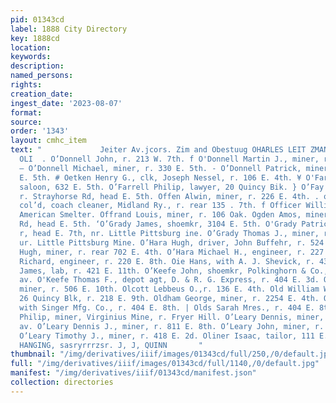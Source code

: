 ```yaml
---
pid: 01343cd
label: 1888 City Directory
key: 1888cd
location: 
keywords: 
description: 
named_persons: 
rights: 
creation_date: 
ingest_date: '2023-08-07'
format: 
source: 
order: '1343'
layout: cmhc_item
text: "             Jeiter Av.jcors. Zim and Obestuug OHARLES LEIT ZMANN o’DO 205
  OLI  . O’Donnell John, r. 213 W. 7th. f O'Donnell Martin J., miner, r. 602 N. Hazel.
  — O’Donnell Michael, miner, r. 330 E. 5th. - O’Donnell Patrick, miner, bds. 629
  E. 5th. # Oetken Henry G., clk, Joseph Nessel, r. 106 E. 4th. ¥ O'Farrell Michael,
  saloon, 632 E. 5th. O’Farrell Philip, lawyer, 20 Quincy Bik. } O’Fay James, miner,
  r. Strayhorse Rd, head E. 5th. Offen Alwin, miner, r. 226 E. 4th. . oor David C.,
  col’d, coach cleaner, Midland Ry., r. rear 135 . 7th. f Officer William W., bkkpr,
  American Smelter. Offrand Louis, miner, r. 106 Oak. Ogden Amos, miner, r. Strayhorse
  Rd, head E. 5th. ‘O’Grady James, shoemkr, 3104 E. 5th. O'Grady Patrick C., miner,
  r, head E. 7th, nr. Little Pittsburg ine. O’Grady Thomas J., miner, r. head E. 7th,
  ur. Little Pittsburg Mine. O’Hara Hugh, driver, John Buffehr, r. 524 E. 6th. O’Hara
  Hugh, miner, r. rear 702 E. 4th. O’Hara Michael H., engineer, r. 227 E. 8th. O’Heron
  Richard, engineer, r. 220 E. 8th. Oie Hans, with A. J. Shevick, r. 430 E, 8th. O’Keefe
  James, lab, r. 421 E. 11th. O’Keefe John, shoemkr, Polkinghorn & Co., 504 Harrison
  av. O'Keefe Thomas F., depot agt, D. & R. G. Express, r. 404 E. 3d. O'Keefe William,
  miner, r. 506 E. 10th. Olcott Lebbeus O.,r. 136 E. 4th. Old William W., office,
  26 Quincy Blk, r. 218 E. 9th. Oldham George, miner, r. 2254 E. 4th. Olds Joel H,,
  with Singer Mfg. Co., r. 404 E. 8th. | Olds Sarah Mres., r. 404 E. 8th. : Oldwilder
  Philip, miner, Virginius Mine, r. Fryer Hill. O’Leary Dennis, miner, r. 122 N. Toledo
  av. O’Leary Dennis J., miner, r. 811 E. 8th. O’Leary John, miner, r. 418 E. 2d.
  O’Leary Timothy J., miner, r. 418 E. 2d. Oliner Isaac, tailor, 111 E. ¢th.  PAPER
  HANGING, sasryrrrzsr. J, J, QUINN       "
thumbnail: "/img/derivatives/iiif/images/01343cd/full/250,/0/default.jpg"
full: "/img/derivatives/iiif/images/01343cd/full/1140,/0/default.jpg"
manifest: "/img/derivatives/iiif/01343cd/manifest.json"
collection: directories
---
```

